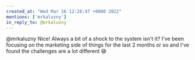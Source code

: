 ```yaml
---
created_at: "Wed Mar 16 12:28:47 +0000 2022"
mentions: ['mrkaluzny']
in_reply_to: @mrkaluzny
---
```


@mrkaluzny Nice! Always a bit of a shock to the system isn't it? I've been focusing on the marketing side of things for the last 2 months or so and I've found the challenges are a lot different 😅